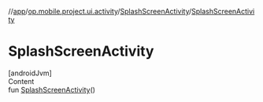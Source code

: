 //[app](../../../index.md)/[op.mobile.project.ui.activity](../index.md)/[SplashScreenActivity](index.md)/[SplashScreenActivity](-splash-screen-activity.md)



# SplashScreenActivity  
[androidJvm]  
Content  
fun [SplashScreenActivity](-splash-screen-activity.md)()  



